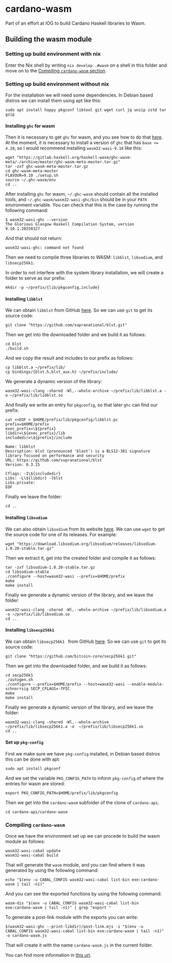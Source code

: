 # cardano-wasm

Part of an effort at IOG to build Cardano Haskell libraries to Wasm.

## Building the wasm module

### Setting up build environment with nix

Enter the Nix shell by writing `nix develop .#wasm` on a shell in this folder and move on to the [Compiling `cardano-wasm` section](#compiling-cardano-wasm).

### Setting up build environment without nix

For the installation we will need some dependencies. In Debian based distros we can install them using apt like this:

```console
sudo apt install happy pkgconf libtool git wget curl jq unzip zstd tar gzip
```

#### Installing `ghc` for wasm

Then it is necessary to get `ghc` for wasm, and you see how to do that [here](https://gitlab.haskell.org/haskell-wasm/ghc-wasm-meta#getting-started-without-nix). At the moment, it is necessary to install a version of `ghc` that has `base <= 4.20`, so I would recommend installing `wasm32-wasi-9.10` like this:

```console
wget "https://gitlab.haskell.org/haskell-wasm/ghc-wasm-meta/-/archive/master/ghc-wasm-meta-master.tar.gz"
tar -zxf ghc-wasm-meta-master.tar.gz
cd ghc-wasm-meta-master
FLAVOUR=9.10 ./setup.sh
source ~/.ghc-wasm/env
cd ..
```

After installing `ghc` for wasm, `~/.ghc-wasm` should contain all the installed tools, and `~/.ghc-wasm/wasm32-wasi-ghc/bin` should be in your `PATH` environment variable. You can check that this is the case by running the following command:
```console
$ wasm32-wasi-ghc --version
The Glorious Glasgow Haskell Compilation System, version 9.10.1.20250327
```

And that should not return:
```console
wasm32-wasi-ghc: command not found
```

Then we need to compile three libraries to WASM: `libblst`, `libsodium`, and `libsecp256k1`.

In order to not interfere with the system library installation, we will create a folder to serve as our prefix:

```console
mkdir -p ~/prefix/{lib/pkgconfig,include}
```

#### Installing `libblst`

We can obtain `libblst` from GitHub [here](https://github.com/supranational/blst). So we can use `git` to get its source code:

```console
git clone "https://github.com/supranational/blst.git"
```

Then we get into the downloaded folder and we build it as follows:

```console
cd blst
./build.sh
```

And we copy the result and includes to our prefix as follows:

```console
cp libblst.a ~/prefix/lib/
cp bindings/{blst.h,blst_aux.h} ~/prefix/include/
```

We generate a dynamic version of the library:

```console
wasm32-wasi-clang -shared -Wl,--whole-archive ~/prefix/lib/libblst.a -o ~/prefix/lib/libblst.so
```

And finally we write an entry for `pkgconfig`, so that later `ghc` can find our prefix:

```
cat <<EOF > $HOME/prefix/lib/pkgconfig/libblst.pc
prefix=$HOME/prefix
exec_prefix=\${prefix}
libdir=\${exec_prefix}/lib
includedir=\${prefix}/include

Name: libblst
Description: blst (pronounced 'blast') is a BLS12-381 signature library focused on performance and security
URL: https://github.com/supranational/blst
Version: 0.3.15

Cflags: -I\${includedir}
Libs: -L\${libdir} -lblst
Libs.private:
EOF
```

Finally we leave the folder:

```console
cd ..
```

#### Installing `libsodium`

We can also obtain `libsodium` from its website [here](https://libsodium.org). We can use `wget` to get the source code for one of its releases. For example:

```console
wget "https://download.libsodium.org/libsodium/releases/libsodium-1.0.20-stable.tar.gz"
```

Then we extract it, get into the created folder and compile it as follows:

```console
tar -zxf libsodium-1.0.20-stable.tar.gz
cd libsodium-stable
./configure --host=wasm32-wasi --prefix=$HOME/prefix
make
make install
```

Finally we generate a dynamic version of the library, and we leave the folder:

```console
wasm32-wasi-clang -shared -Wl,--whole-archive ~/prefix/lib/libsodium.a -o ~/prefix/lib/libsodium.so
cd ..
```

#### Installing `libsecp256k1`

We can obtain `libsecp256k1 ` from GitHub [here](https://github.com/bitcoin-core/secp256k1). So we can use `git` to get its source code:

```console
git clone "https://github.com/bitcoin-core/secp256k1.git"
```

Then we get into the downloaded folder, and we build it as follows:

```console
cd secp256k1
./autogen.sh
./configure --prefix=$HOME/prefix --host=wasm32-wasi --enable-module-schnorrsig SECP_CFLAGS=-fPIC
make
make install
```

Finally we generate a dynamic version of the library, and we leave the folder:

```console
wasm32-wasi-clang -shared -Wl,--whole-archive ~/prefix/lib/libsecp256k1.a -o  ~/prefix/lib/libsecp256k1.so
cd ..
```

#### Set up `pkg-config`

First we make sure we have `pkg-config` installed, in Debian based distros this can be done with apt:

```console
sudo apt install pkgconf
```

And we set the variable `PKG_CONFIG_PATH` to inform `pkg-config` of where the entries for wasm are stored:

```console
export PKG_CONFIG_PATH=$HOME/prefix/lib/pkgconfig
```

Then we get into the `cardano-wasm` subfolder of the clone of `cardano-api`.

```console
cd cardano-api/cardano-wasm
```

### Compiling `cardano-wasm`

Once we have the environment set up we can procede to build the wasm module as follows:

```console
wasm32-wasi-cabal update
wasm32-wasi-cabal build
```

That will generate the `wasm` module, and you can find where it was generated by using the following command:

```console
echo "$(env -u CABAL_CONFIG wasm32-wasi-cabal list-bin exe:cardano-wasm | tail -n1)"
```

And you can see the exported functions by using the following command:

```console
wasm-dis "$(env -u CABAL_CONFIG wasm32-wasi-cabal list-bin exe:cardano-wasm | tail -n1)" | grep "export "
```

To generate a post-link module with the exports you can write:

```console
$(wasm32-wasi-ghc --print-libdir)/post-link.mjs -i "$(env -u CABAL_CONFIG wasm32-wasi-cabal list-bin exe:cardano-wasm | tail -n1)" -o cardano-wasm.js
```

That will create it with the name `cardano-wasm.js` in the current folder.

You can find more information in [this url](https://ghc.gitlab.haskell.org/ghc/doc/users_guide/wasm.html).

